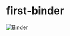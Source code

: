 # first-binder
[![Binder](https://mybinder.org/badge_logo.svg)](https://mybinder.org/v2/gh/RadimPesa/first-binder/master)
